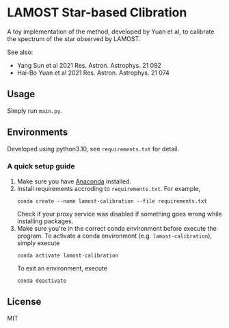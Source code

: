 # LAMOST Star-based Clibration

A toy implementation of the method, developed by Yuan et al, to calibrate the spectrum of the star observed by LAMOST.

See also: 
- Yang Sun et al 2021 Res. Astron. Astrophys. 21 092
- Hai-Bo Yuan et al 2021 Res. Astron. Astrophys. 21 074

## Usage

Simply run `main.py`. 

## Environments

Developed using python3.10, see `requirements.txt` for detail.

### A quick setup guide

1. Make sure you have [Anaconda](https://www.anaconda.com/) installed.
2. Install requirements accroding to `requirements.txt`. For example, 
    ```
    conda create --name lamost-calibration --file requirements.txt
    ```
    Check if your proxy service was disabled if something goes wrong while installing packages.
3. Make sure you're in the correct conda environment before execute the program. To activate a conda environment (e.g. `lamost-calibration`), simply execute
    ```
    conda activate lamost-calibration
    ```
    To exit an environment, execute
    ```
    conda deactivate
    ```

## License

MIT